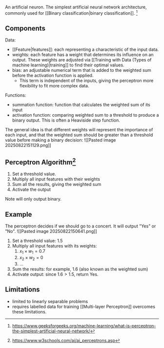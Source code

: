 An artificial neuron. The simplest artificial neural network architecture, commonly used for [[Binary classification|binary classification]]. [^1]
## Components

Data:
- [[Feature|features]]: each representing a characteristic of the input data.
- weights: each feature has a weight that determines its influence on an output. These weights are adjusted via [[Training with Data (Types of machine learning)|training]] to find their optimal values.
- bias: an adjustable numerical term that is added to the weighted sum before the activation function is applied. 
	- This term is independent of the inputs, giving the perceptron more flexibility to fit more complex data.

Functions:
- summation function: function that calculates the weighted sum of its input
- activation function: comparing weighted sum to a threshold to produce a binary output. This is often a Heaviside step function.

The general idea is that different weights will represent the importance of each input, and that the weighted sum should be greater than a threshold value before making a binary decision:
![[Pasted image 20250822151129.png]]
## Perceptron Algorithm[^2]
1. Set a threshold value. 
2. Multiply all input features with their weights
3. Sum all the results, giving the weighted sum
4. Activate the output

Note will only output binary.
## Example
The perceptron decides if we should go to a concert. It will output "Yes" or "No".
![[Pasted image 20250822150641.png]]
1. Set a threshold value: 1.5
2. Multiply all input features with its weights:
	1. $x_{1} \times w_{1}=0.7$
	2. $x_{2} \times w_{2} = 0$
	3. ...
3. Sum the results: for example, $1.6$ (also known as the weighted sum) 
4. Activate output: since $1.6 > 1.5$, return Yes.
## Limitations
- limited to linearly separable problems
- requires labelled data for training
[[Multi-layer Perceptron]] overcomes these limitations.

[^1]: https://www.geeksforgeeks.org/machine-learning/what-is-perceptron-the-simplest-artificial-neural-network/

[^2]: https://www.w3schools.com/ai/ai_perceptrons.asp
